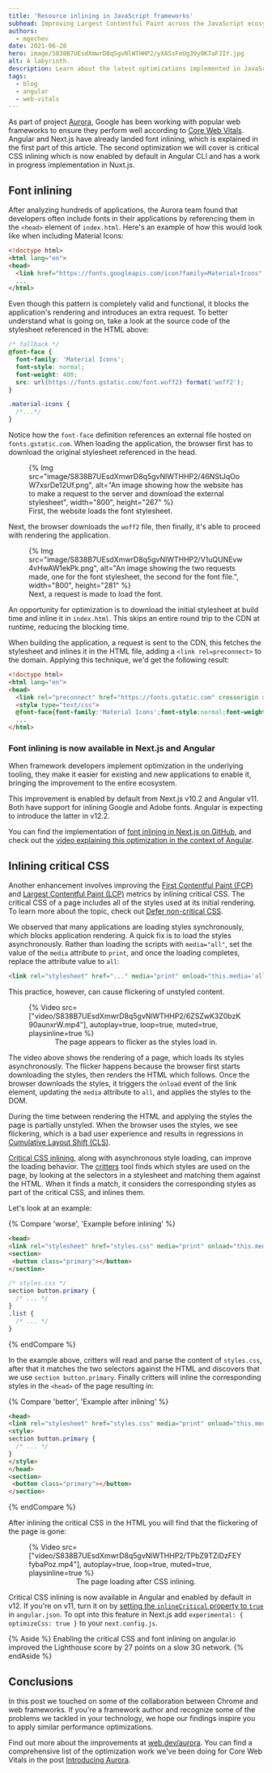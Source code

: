 ```yaml
---
title: 'Resource inlining in JavaScript frameworks'
subhead: Improving Largest Contentful Paint across the JavaScript ecosystem.
authors:
  - mgechev
date: 2021-06-28
hero: image/S838B7UEsdXmwrD8q5gvNlWTHHP2/yXASsFeUg39y0K7aFJIY.jpg
alt: A labyrinth.
description: Learn about the latest optimizations implemented in JavaScript frameworks in collaboration with project Aurora.
tags:
  - blog
  - angular
  - web-vitals
---
```


As part of project [Aurora](/introducing-aurora/), Google has been working with popular web
frameworks to ensure they perform well according to [Core Web Vitals](/vitals). Angular and Next.js
have already landed font inlining, which is explained in the first part of this article. The second
optimization we will cover is critical CSS inlining which is now enabled by default in Angular CLI
and has a work in progress implementation in Nuxt.js.

## Font inlining

After analyzing hundreds of applications, the Aurora team found that developers often include fonts
in their applications by referencing them in the `<head>` element of `index.html`. Here's an example
of how this would look like when including Material Icons:

```html
<!doctype html>
<html lang="en">
<head>
  <link href="https://fonts.googleapis.com/icon?family=Material+Icons" rel="stylesheet">
  ...
</html>
```
Even though this pattern is completely valid and functional, it blocks the application's rendering
and introduces an extra request. To better understand what is going on, take a look at the source
code of the stylesheet referenced in the HTML above:

```css
/* fallback */
@font-face {
  font-family: 'Material Icons';
  font-style: normal;
  font-weight: 400;
  src: url(https://fonts.gstatic.com/font.woff2) format('woff2');
}

.material-icons {
  /*...*/
}
```
Notice how the `font-face` definition references an external file hosted on `fonts.gstatic.com`.
When loading the application, the browser first has to download the original stylesheet referenced
in the head.

<figure class="w-figure">
  {% Img
  src="image/S838B7UEsdXmwrD8q5gvNlWTHHP2/46NStJqOoW7xsrDe12Uf.png",
  alt="An image showing how the website has to make a request to the server and download the external stylesheet",
  width="800", height="267" %}
  <figcaption class="w-figcaption">First, the website loads the font stylesheet.</figcaption>
</figure>

Next, the browser downloads the `woff2` file, then finally, it's able to proceed with rendering the
application.

<figure class="w-figure">
  {% Img src="image/S838B7UEsdXmwrD8q5gvNlWTHHP2/V1uQUNEvw4vHwAW1ekPk.png",
  alt="An image showing the two requests made, one for the font stylesheet, the second for the font file.",
  width="800", height="281" %}
  <figcaption class="w-figcaption">Next, a request is made to load the font.</figcaption>
</figure>

An opportunity for optimization is to download the initial stylesheet at build time and inline it in
`index.html`. This skips an entire round trip to the CDN at runtime, reducing the blocking time.

When building the application, a request is sent to the CDN, this fetches the stylesheet and inlines
it in the HTML file, adding a `<link rel=preconnect>` to the domain. Applying this technique, we'd
get the following result:

```html
<!doctype html>
<html lang="en">
<head>
  <link rel="preconnect" href="https://fonts.gstatic.com" crossorigin >
  <style type="text/css">
  @font-face{font-family:'Material Icons';font-style:normal;font-weight:400;src:url(https://fonts.gstatic.com/font.woff2) format('woff2');}.material-icons{/*...*/}</style>
  ...
</html>
```

### Font inlining is now available in Next.js and Angular

When framework developers implement optimization in the underlying tooling, they make it easier for
existing and new applications to enable it, bringing the improvement to the entire ecosystem.

This improvement is enabled by default from Next.js v10.2 and Angular v11. Both have support for
inlining Google and Adobe fonts. Angular is expecting to introduce the latter in v12.2.

You can find the implementation of [font inlining in Next.js on
GitHub](https://github.com/vercel/next.js/pull/14746), and check out the [video explaining this optimization in the
context of Angular](https://www.youtube.com/watch?v=yOpy9UMQG-Y).

## Inlining critical CSS

Another enhancement involves improving the [First Contentful Paint (FCP)](/fcp) and [Largest
Contentful Paint (LCP)](/lcp) metrics by inlining critical CSS. The critical CSS of a page includes
all of the styles used at its initial rendering. To learn more about the topic, check out
[Defer non-critical CSS](/defer-non-critical-css/).

We observed that many applications are loading styles synchronously, which blocks application
rendering. A quick fix is to load the styles asynchronously. Rather than loading the scripts with
`media="all"`, set the value of the `media` attribute to `print`, and once the loading completes,
replace the attribute value to `all`:

```html
<link rel="stylesheet" href="..." media="print" onload="this.media='all'">
```

This practice, however, can cause flickering of unstyled content.

<figure class="w-figcaption">
  {% Video
    src=["video/S838B7UEsdXmwrD8q5gvNlWTHHP2/6ZSZwK3Z0bzK90aunxrW.mp4"],
    autoplay=true,
    loop=true,
    muted=true,
    playsinline=true
  %}
  <figcaption style="text-align: center;">
    The page appears to flicker as the styles load in.
  </figcaption>
</figure>

The video above shows the rendering of a page, which loads its styles asynchronously. The flicker
happens because the browser first starts downloading the styles, then renders the HTML which
follows. Once the browser downloads the styles, it triggers the `onload` event of the link element,
updating the `media` attribute to `all`, and applies the styles to the DOM.

During the time between rendering the HTML and applying the styles the page is partially unstyled.
When the browser uses the styles, we see flickering, which is a bad user experience and results in
regressions in [Cumulative Layout Shift (CLS)](/cls/).

[Critical CSS inlining](/extract-critical-css/), along with asynchronous style loading, can improve
the loading behavior. The [critters](http://npmjs.com/package/critters) tool finds which styles are
used on the page, by looking at the selectors in a stylesheet and matching them against the HTML.
When it finds a match, it considers the corresponding styles as part of the critical CSS, and
inlines them.

Let's look at an example:

{% Compare 'worse', 'Example before inlining' %}
```html
<head>
<link rel="stylesheet" href="styles.css" media="print" onload="this.media='all'">
<section>
 <button class="primary"></button>
</section>
```

```css
/* styles.css */
section button.primary {
  /* ... */
}
.list {
  /* ... */
}
```
{% endCompare %}

In the example above, critters will read and parse the content of `styles.css`, after that it
matches the two selectors against the HTML and discovers that we use `section button.primary`.
Finally critters will inline the corresponding styles in the `<head>` of the page resulting in:

{% Compare 'better', 'Example after inlining' %}
```html
<head>
<link rel="stylesheet" href="styles.css" media="print" onload="this.media='all'">
<style>
section button.primary {
  /* ... */
}
</style>
</head>
<section>
 <button class="primary"></button>
</section>
```
{% endCompare %}

After inlining the critical CSS in the HTML you will find that the flickering of the page is gone:

<figure class="w-figcaption">
  {% Video
    src=["video/S838B7UEsdXmwrD8q5gvNlWTHHP2/TPbZ9TZiDzFEYfybaPoz.mp4"],
    autoplay=true,
    loop=true,
    muted=true,
    playsinline=true
  %}
  <figcaption style="text-align: center;">
    The page loading after CSS inlining.
  </figcaption>
</figure>

Critical CSS inlining is now available in Angular and enabled by default in v12. If you're on v11,
turn it on by [setting the `inlineCritical` property to
`true`](https://angular.io/guide/workspace-config#styles-optimization-options) in `angular.json`. To
opt into this feature in Next.js add `experimental: { optimizeCss: true }` to your `next.config.js`.

{% Aside %} Enabling the critical CSS and font inlining on angular.io improved the Lighthouse score
by 27 points on a slow 3G network. {% endAside %}

## Conclusions

In this post we touched on some of the collaboration between Chrome and web frameworks. If you're a
framework author and recognize some of the problems we tackled in your technology, we hope our
findings inspire you to apply similar performance optimizations.

Find out more about the improvements at [web.dev/aurora](/aurora). You can find a comprehensive list
of the optimization work we've been doing for Core Web Vitals in the post [Introducing
Aurora](/introducing-aurora/#what-has-our-work-unlocked-so-far).
